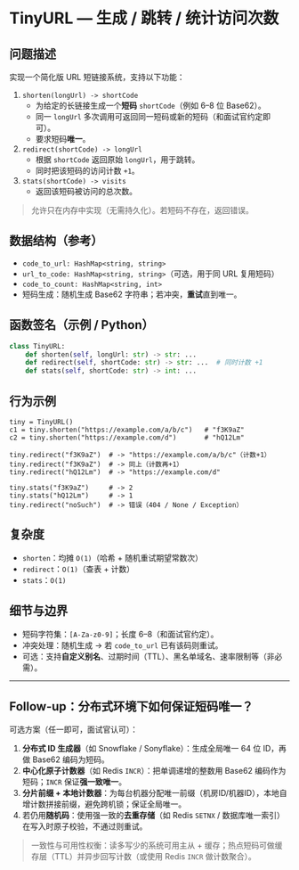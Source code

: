 # TinyURL — 生成 / 跳转 / 统计访问次数

## 问题描述

实现一个简化版 URL 短链接系统，支持以下功能：

1. `shorten(longUrl) -> shortCode`
   - 为给定的长链接生成一个**短码** `shortCode`（例如 6–8 位 Base62）。
   - 同一 `longUrl` 多次调用可返回同一短码或新的短码（和面试官约定即可）。
   - 要求短码**唯一**。
2. `redirect(shortCode) -> longUrl`
   - 根据 `shortCode` 返回原始 `longUrl`，用于跳转。
   - 同时把该短码的访问计数 `+1`。
3. `stats(shortCode) -> visits`
   - 返回该短码被访问的总次数。

> 允许只在内存中实现（无需持久化）。若短码不存在，返回错误。

## 数据结构（参考）

- `code_to_url: HashMap<string, string>`
- `url_to_code: HashMap<string, string>`（可选，用于同 URL 复用短码）
- `code_to_count: HashMap<string, int>`
- 短码生成：随机生成 Base62 字符串；若冲突，**重试**直到唯一。

## 函数签名（示例 / Python）

```python
class TinyURL:
    def shorten(self, longUrl: str) -> str: ...
    def redirect(self, shortCode: str) -> str: ...  # 同时计数 +1
    def stats(self, shortCode: str) -> int: ...
```

## 行为示例

```
tiny = TinyURL()
c1 = tiny.shorten("https://example.com/a/b/c")   # "f3K9aZ"
c2 = tiny.shorten("https://example.com/d")       # "hQ12Lm"

tiny.redirect("f3K9aZ")  # -> "https://example.com/a/b/c"（计数+1）
tiny.redirect("f3K9aZ")  # -> 同上（计数再+1）
tiny.redirect("hQ12Lm")  # -> "https://example.com/d"

tiny.stats("f3K9aZ")     # -> 2
tiny.stats("hQ12Lm")     # -> 1
tiny.redirect("noSuch")  # -> 错误（404 / None / Exception）
```

## 复杂度

- `shorten`：均摊 `O(1)`（哈希 + 随机重试期望常数次）
- `redirect`：`O(1)`（查表 + 计数）
- `stats`：`O(1)`

## 细节与边界

- 短码字符集：`[A-Za-z0-9]`；长度 6–8（和面试官约定）。
- 冲突处理：随机生成 → 若 `code_to_url` 已有该码则重试。
- 可选：支持**自定义别名**、过期时间（TTL）、黑名单域名、速率限制等（非必需）。

------

## Follow-up：分布式环境下如何保证短码唯一？

可选方案（任一即可，面试官认可）：

1. **分布式 ID 生成器**（如 Snowflake / Sonyflake）：生成全局唯一 64 位 ID，再做 Base62 编码为短码。
2. **中心化原子计数器**（如 Redis `INCR`）：把单调递增的整数用 Base62 编码作为短码；`INCR` 保证**强一致唯一**。
3. **分片前缀 + 本地计数器**：为每台机器分配唯一前缀（机房ID/机器ID），本地自增计数拼接前缀，避免跨机锁；保证全局唯一。
4. 若仍用**随机码**：使用强一致的**去重存储**（如 Redis `SETNX` / 数据库唯一索引）在写入时原子校验，不通过则重试。

> 一致性与可用性权衡：读多写少的系统可用主从 + 缓存；热点短码可做缓存层（TTL）并异步回写计数（或使用 Redis `INCR` 做计数聚合）。